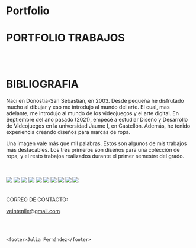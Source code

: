 # Portfolio
<html>
  <head> 
    <link rel="stylesheet" type="text/css" href="FernandezBermejoJuliaP2.css">
  <head>
<body>
    <h1 id="port">PORTFOLIO TRABAJOS</h1>
<br>
<br>
  
<h1>BIBLIOGRAFIA</h1>
<p>  Nací en Donostia-San Sebastián, en 2003. Desde pequeña he disfrutado mucho al dibujar y eso me introdujo al mundo del arte. El cual,  mas adelante,  me introdujo al mundo de los videojuegos y el arte digital. En Septiembre del año pasado (2021), empecé a estudiar Diseño y Desarrollo de Videojuegos en la universidad Jaume I,  en Castellón. Además, he tenido experiencia creando diseños para marcas de ropa.
</p>
<p> Una imagen vale más que mil palabras. Estos son algunos de mis trabajos más destacables. Los tres primeros son diseños para una colección de ropa, y el resto trabajos realizados durante el primer semestre del grado.</p>
  
<br>
<br>



<div id="foto">
    <a href="1.png"><img src="1.png"></a>
    <a href="2.png"><img src="2.png"></a>
    <a href="3.png"><img src="3.png"></a>
    <a href="4.jpg"><img src="4.jpg"></a>
    <a href="5.jpg"><img src="5.jpg"></a>
    <a href="6.jpg"><img src="6.jpg"></a>
    <a href="7.jpg"><img src="7.jpg"></a>
    <a href="8.jpg"><img src="8.jpg"></a>
    <a href="9.jpg"><img src="9.jpg"></a>
    <a href="10.jpg"><img src="10.jpg"></a>
</div>

<br>
<br>

<div id="correo">CORREO DE CONTACTO:
    <a href="*"><p>veintenile@gmail.com</p><a>
</div>

</body>

<br>
<br>

    <footer>Julia Fernández</footer>
</html>
